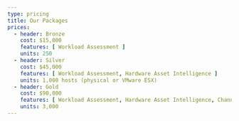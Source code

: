 ```yaml
---
type: pricing
title: Our Packages
prices:
  - header: Bronze
    cost: $15,000
    features: [ Workload Assessment ]
    units: 250
  - header: Silver
    cost: $45,000
    features: [ Workload Assessment, Hardware Asset Intelligence ]
    units: 1,000 hosts (physical or VMware ESX)
  - header: Gold
    cost: $90,000
    features: [ Workload Assessment, Hardware Asset Intelligence, Channel Partner Ready ]
    units: 3,000
---
```


